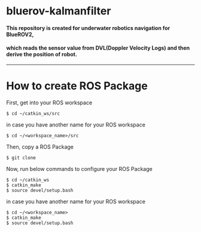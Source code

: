 # bluerov-kalmanfilter
#### This repository is created for underwater robotics navigation for BlueROV2,
#### which reads the sensor value from DVL(Doppler Velocity Logs) and then derive the position of robot.
***

# How to create ROS Package
First, get into your ROS workspace

    $ cd ~/catkin_ws/src
  
in case you have another name for your ROS workspace

    $ cd ~/<workspace_name>/src

Then, copy a ROS Package

    $ git clone 


Now, run below commands to configure your ROS Package

    $ cd ~/catkin_ws
    $ catkin_make
    $ source devel/setup.bash
  
in case you have another name for your ROS workspace

    $ cd ~/<workspace_name>
    $ catkin_make
    $ source devel/setup.bash

